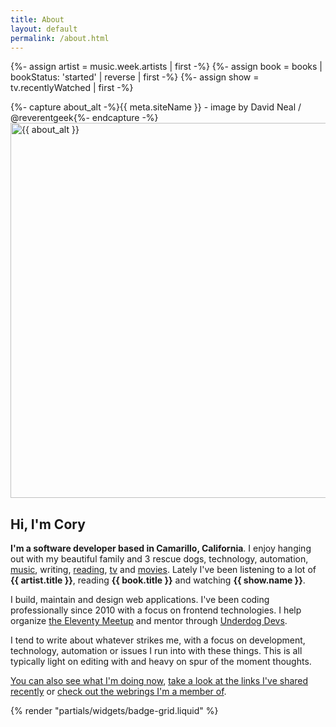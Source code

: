```yaml
---
title: About
layout: default
permalink: /about.html
---
```

{%- assign artist = music.week.artists | first -%}
{%- assign book = books | bookStatus: 'started' | reverse | first -%}
{%- assign show = tv.recentlyWatched | first -%}
<div class="avatar-wrapper flex-centered">
  <div class="interior">
  {%- capture about_alt -%}{{ meta.siteName }} - image by David Neal / @reverentgeek{%- endcapture -%}
  <img
    srcset="
      https://coryd.dev/.netlify/images/?url=/assets/img/avatar-transparent.png&fit=cover&w=200&h=200&fm=webp&q=85 200w,
      https://coryd.dev/.netlify/images/?url=/assets/img/avatar-transparent.png&fit=cover&w=400&h=400&fm=webp&q=85 400w,
      https://coryd.dev/.netlify/images/?url=/assets/img/avatar-transparent.png&fit=cover&w=800&h=800&fm=webp&q=85 800w,
      https://coryd.dev/.netlify/images/?url=/assets/img/avatar-transparent.png&fit=cover&w=1200&h=1200&fm=webp&q=85 1200w
    "
    sizes="(max-width: 450px) 200px,
      (max-width: 850px) 400px,
      (max-width: 1000px) 800px,
      1200px"
    src="https://coryd.dev/.netlify/images/?url=/assets/img/avatar-transparent.png&fit=cover&w=1200&h=1200&fm=webp&q=85"
    alt="{{ about_alt }}"
    loading="eager"
    decoding="async"
    width="600"
    height="600"
  />
  </div>
</div>
<h2 class="page-header text-centered">Hi, I'm Cory</h2>

<strong class="highlight-text">I'm a software developer based in Camarillo, California</strong>. I enjoy hanging out with my beautiful family and 3 rescue dogs, technology, automation, [music](https://coryd.dev/music), writing, [reading](https://coryd.dev/books), [tv](https://coryd.dev/watching#tv) and [movies](https://coryd.dev/watching#movies). Lately I've been listening to a lot of <strong class="highlight-text">{{ artist.title }}</strong>, reading <strong class="highlight-text">{{ book.title }}</strong> and watching <strong class="highlight-text">{{ show.name }}</strong>.

I build, maintain and design web applications. I've been coding professionally since 2010 with a focus on frontend technologies. I help organize [the Eleventy Meetup](https://11tymeetup.dev) and mentor through [Underdog Devs](https://www.underdogdevs.org).

I tend to write about whatever strikes me, with a focus on development, technology, automation or issues I run into with these things. This is all typically light on editing with and heavy on spur of the moment thoughts.

[You can also see what I'm doing now](/now), [take a look at the links I've shared recently](/links) or [check out the webrings I'm a member of](/webrings).

{% render "partials/widgets/badge-grid.liquid" %}
